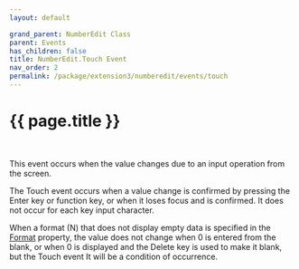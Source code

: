 ```yaml
---
layout: default

grand_parent: NumberEdit Class
parent: Events
has_children: false
title: NumberEdit.Touch Event
nav_order: 2
permalink: /package/extension3/numberedit/events/touch
---
```

# {{ page.title }}
<br>

This event occurs when the value changes due to an input operation from the screen.

The Touch event occurs when a value change is confirmed by pressing the Enter key or function key, or when it loses focus and is confirmed. It does not occur for each key input character.

When a format (N) that does not display empty data is specified in the <a href="/package/extension3/numberedit/properties/format">Format</a> property, the value does not change when 0 is entered from the blank, or when 0 is displayed and the Delete key is used to make it blank, but the Touch event It will be a condition of occurrence.